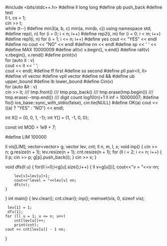 #include <bits/stdc++.h>
#define ll long long
#define pb push_back
#define test      \
    ll t, cs = 1; \
    cin >> t;     \
    while (t--)
#define min3(a, b, c) min(a, min(b, c))
using namespace std;
#define rep(i, n) for (i = 0; i < n; i++)
#define rep2(i, m) for (i = 0; i < m; i++)
#define rep1(i, n) for (i = 1; i <= n; i++)
#define yes cout << "YES" << endl
#define no cout << "NO" << endl
#define nn << endl
#define sp << ' ' <<
#define MAX 10000009
#define all(v) v.begin(), v.end()
#define rall(v) v.rbegin(), v.rend()
#define print(v)           \
    for (auto it : v)      \
        cout << it << ' '; \
    cout << endl;
#define ff first
#define ss second
#define pll pair<ll, ll>
#define vll vector<ll>
#define vpll vector<pll>
#define nd &&
#define ub upper_bound
#define lb lower_bound
#define Cin(v)         \
    for (auto &it : v) \
        cin >> it;
/// tmp.front()
/// tmp.pop_back()
/// tmp.erase(tmp.begin())
/// tmp.erase(--tmp.end())
/// digit count log10(n)+1
ll inf = 10000007;
#define fio() ios_base::sync_with_stdio(false), cin.tie(NULL)
#define OK(a) cout << ((a) ? "YES" : "NO") << endl;

int X[] = {0, 0, 1, -1};
int Y[] = {1, -1, 0, 0};

const int MOD = 1e9 + 7;

#define LIM 100000

ll vis[LIM];
vector<vector<ll>> g;
vector<ll> lev, cnt;
ll n, m, l, x;
void inp()
{
    cin >> n;
    g.resize(n + 1);
    lev.resize(n + 1);
    cnt.resize(n + 1);
    for (ll i = 2; i <= n; i++)
    {
        ll p;
        cin >> p;
        g[p].push_back(i);
    }
    cin >> x;
}

void dfs(ll u)
{
    for(ll i=0;i<g[u].size();i++)
    {
        ll v=g[u][i];
        cout<<"v = "<<v nn;
        
        lev[v]=lev[u]+1;
        cout<<"level = "<<lev[v] nn;
        dfs(v);
    }
}
int main()
{
    lev.clear();
    cnt.clear();
    inp();
    memset(vis, 0, sizeof vis);
    
     lev[1] = 1;
     dfs(1);
    for (ll u = 1; u <= n; u++)
        cnt[lev[u]]++;
        print(cnt);
    cout << cnt[lev[x]] - 1 nn;
}